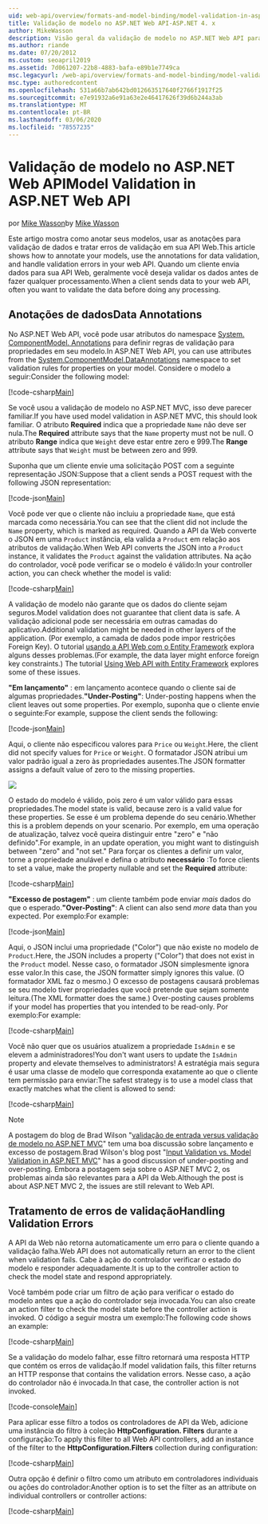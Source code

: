 ```yaml
---
uid: web-api/overview/formats-and-model-binding/model-validation-in-aspnet-web-api
title: Validação de modelo no ASP.NET Web API-ASP.NET 4. x
author: MikeWasson
description: Visão geral da validação de modelo no ASP.NET Web API para ASP.NET 4. x.
ms.author: riande
ms.date: 07/20/2012
ms.custom: seoapril2019
ms.assetid: 7d061207-22b8-4883-bafa-e89b1e7749ca
msc.legacyurl: /web-api/overview/formats-and-model-binding/model-validation-in-aspnet-web-api
msc.type: authoredcontent
ms.openlocfilehash: 531a66b7ab642bd012663517640f2766f1917f25
ms.sourcegitcommit: e7e91932a6e91a63e2e46417626f39d6b244a3ab
ms.translationtype: MT
ms.contentlocale: pt-BR
ms.lasthandoff: 03/06/2020
ms.locfileid: "78557235"
---
```

# <a name="model-validation-in-aspnet-web-api"></a><span data-ttu-id="7c67c-103">Validação de modelo no ASP.NET Web API</span><span class="sxs-lookup"><span data-stu-id="7c67c-103">Model Validation in ASP.NET Web API</span></span>

<span data-ttu-id="7c67c-104">por [Mike Wasson](https://github.com/MikeWasson)</span><span class="sxs-lookup"><span data-stu-id="7c67c-104">by [Mike Wasson](https://github.com/MikeWasson)</span></span>

<span data-ttu-id="7c67c-105">Este artigo mostra como anotar seus modelos, usar as anotações para validação de dados e tratar erros de validação em sua API Web.</span><span class="sxs-lookup"><span data-stu-id="7c67c-105">This article shows how to annotate your models, use the annotations for data validation, and handle validation errors in your web API.</span></span> <span data-ttu-id="7c67c-106">Quando um cliente envia dados para sua API Web, geralmente você deseja validar os dados antes de fazer qualquer processamento.</span><span class="sxs-lookup"><span data-stu-id="7c67c-106">When a client sends data to your web API, often you want to validate the data before doing any processing.</span></span> 

## <a name="data-annotations"></a><span data-ttu-id="7c67c-107">Anotações de dados</span><span class="sxs-lookup"><span data-stu-id="7c67c-107">Data Annotations</span></span>

<span data-ttu-id="7c67c-108">No ASP.NET Web API, você pode usar atributos do namespace [System. ComponentModel. Annotations](/dotnet/api/system.componentmodel.dataannotations) para definir regras de validação para propriedades em seu modelo.</span><span class="sxs-lookup"><span data-stu-id="7c67c-108">In ASP.NET Web API, you can use attributes from the [System.ComponentModel.DataAnnotations](/dotnet/api/system.componentmodel.dataannotations) namespace to set validation rules for properties on your model.</span></span> <span data-ttu-id="7c67c-109">Considere o modelo a seguir:</span><span class="sxs-lookup"><span data-stu-id="7c67c-109">Consider the following model:</span></span>

[!code-csharp[Main](model-validation-in-aspnet-web-api/samples/sample1.cs)]

<span data-ttu-id="7c67c-110">Se você usou a validação de modelo no ASP.NET MVC, isso deve parecer familiar.</span><span class="sxs-lookup"><span data-stu-id="7c67c-110">If you have used model validation in ASP.NET MVC, this should look familiar.</span></span> <span data-ttu-id="7c67c-111">O atributo **Required** indica que a propriedade `Name` não deve ser nula.</span><span class="sxs-lookup"><span data-stu-id="7c67c-111">The **Required** attribute says that the `Name` property must not be null.</span></span> <span data-ttu-id="7c67c-112">O atributo **Range** indica que `Weight` deve estar entre zero e 999.</span><span class="sxs-lookup"><span data-stu-id="7c67c-112">The **Range** attribute says that `Weight` must be between zero and 999.</span></span>

<span data-ttu-id="7c67c-113">Suponha que um cliente envie uma solicitação POST com a seguinte representação JSON:</span><span class="sxs-lookup"><span data-stu-id="7c67c-113">Suppose that a client sends a POST request with the following JSON representation:</span></span>

[!code-json[Main](model-validation-in-aspnet-web-api/samples/sample2.json)]

<span data-ttu-id="7c67c-114">Você pode ver que o cliente não incluiu a propriedade `Name`, que está marcada como necessária.</span><span class="sxs-lookup"><span data-stu-id="7c67c-114">You can see that the client did not include the `Name` property, which is marked as required.</span></span> <span data-ttu-id="7c67c-115">Quando a API da Web converte o JSON em uma `Product` instância, ela valida a `Product` em relação aos atributos de validação.</span><span class="sxs-lookup"><span data-stu-id="7c67c-115">When Web API converts the JSON into a `Product` instance, it validates the `Product` against the validation attributes.</span></span> <span data-ttu-id="7c67c-116">Na ação do controlador, você pode verificar se o modelo é válido:</span><span class="sxs-lookup"><span data-stu-id="7c67c-116">In your controller action, you can check whether the model is valid:</span></span>

[!code-csharp[Main](model-validation-in-aspnet-web-api/samples/sample3.cs)]

<span data-ttu-id="7c67c-117">A validação de modelo não garante que os dados do cliente sejam seguros.</span><span class="sxs-lookup"><span data-stu-id="7c67c-117">Model validation does not guarantee that client data is safe.</span></span> <span data-ttu-id="7c67c-118">A validação adicional pode ser necessária em outras camadas do aplicativo.</span><span class="sxs-lookup"><span data-stu-id="7c67c-118">Additional validation might be needed in other layers of the application.</span></span> <span data-ttu-id="7c67c-119">(Por exemplo, a camada de dados pode impor restrições Foreign Key). O tutorial [usando a API Web com o Entity Framework](../data/using-web-api-with-entity-framework/part-1.md) explora alguns desses problemas.</span><span class="sxs-lookup"><span data-stu-id="7c67c-119">(For example, the data layer might enforce foreign key constraints.) The tutorial [Using Web API with Entity Framework](../data/using-web-api-with-entity-framework/part-1.md) explores some of these issues.</span></span>

<span data-ttu-id="7c67c-120">**"Em lançamento"** : em lançamento acontece quando o cliente sai de algumas propriedades.</span><span class="sxs-lookup"><span data-stu-id="7c67c-120">**"Under-Posting"**: Under-posting happens when the client leaves out some properties.</span></span> <span data-ttu-id="7c67c-121">Por exemplo, suponha que o cliente envie o seguinte:</span><span class="sxs-lookup"><span data-stu-id="7c67c-121">For example, suppose the client sends the following:</span></span>

[!code-json[Main](model-validation-in-aspnet-web-api/samples/sample4.json)]

<span data-ttu-id="7c67c-122">Aqui, o cliente não especificou valores para `Price` ou `Weight`.</span><span class="sxs-lookup"><span data-stu-id="7c67c-122">Here, the client did not specify values for `Price` or `Weight`.</span></span> <span data-ttu-id="7c67c-123">O formatador JSON atribui um valor padrão igual a zero às propriedades ausentes.</span><span class="sxs-lookup"><span data-stu-id="7c67c-123">The JSON formatter assigns a default value of zero to the missing properties.</span></span>

![](model-validation-in-aspnet-web-api/_static/image1.png)

<span data-ttu-id="7c67c-124">O estado do modelo é válido, pois zero é um valor válido para essas propriedades.</span><span class="sxs-lookup"><span data-stu-id="7c67c-124">The model state is valid, because zero is a valid value for these properties.</span></span> <span data-ttu-id="7c67c-125">Se esse é um problema depende do seu cenário.</span><span class="sxs-lookup"><span data-stu-id="7c67c-125">Whether this is a problem depends on your scenario.</span></span> <span data-ttu-id="7c67c-126">Por exemplo, em uma operação de atualização, talvez você queira distinguir entre "zero" e "não definido".</span><span class="sxs-lookup"><span data-stu-id="7c67c-126">For example, in an update operation, you might want to distinguish between "zero" and "not set."</span></span> <span data-ttu-id="7c67c-127">Para forçar os clientes a definir um valor, torne a propriedade anulável e defina o atributo **necessário** :</span><span class="sxs-lookup"><span data-stu-id="7c67c-127">To force clients to set a value, make the property nullable and set the **Required** attribute:</span></span>

[!code-csharp[Main](model-validation-in-aspnet-web-api/samples/sample5.cs?highlight=1-2)]

<span data-ttu-id="7c67c-128">**"Excesso de postagem"** : um cliente também pode enviar *mais* dados do que o esperado.</span><span class="sxs-lookup"><span data-stu-id="7c67c-128">**"Over-Posting"**: A client can also send *more* data than you expected.</span></span> <span data-ttu-id="7c67c-129">Por exemplo:</span><span class="sxs-lookup"><span data-stu-id="7c67c-129">For example:</span></span>

[!code-json[Main](model-validation-in-aspnet-web-api/samples/sample6.json)]

<span data-ttu-id="7c67c-130">Aqui, o JSON inclui uma propriedade ("Color") que não existe no modelo de `Product`.</span><span class="sxs-lookup"><span data-stu-id="7c67c-130">Here, the JSON includes a property ("Color") that does not exist in the `Product` model.</span></span> <span data-ttu-id="7c67c-131">Nesse caso, o formatador JSON simplesmente ignora esse valor.</span><span class="sxs-lookup"><span data-stu-id="7c67c-131">In this case, the JSON formatter simply ignores this value.</span></span> <span data-ttu-id="7c67c-132">(O formatador XML faz o mesmo.) O excesso de postagens causará problemas se seu modelo tiver propriedades que você pretende que sejam somente leitura.</span><span class="sxs-lookup"><span data-stu-id="7c67c-132">(The XML formatter does the same.) Over-posting causes problems if your model has properties that you intended to be read-only.</span></span> <span data-ttu-id="7c67c-133">Por exemplo:</span><span class="sxs-lookup"><span data-stu-id="7c67c-133">For example:</span></span>

[!code-csharp[Main](model-validation-in-aspnet-web-api/samples/sample7.cs)]

<span data-ttu-id="7c67c-134">Você não quer que os usuários atualizem a propriedade `IsAdmin` e se elevem a administradores!</span><span class="sxs-lookup"><span data-stu-id="7c67c-134">You don't want users to update the `IsAdmin` property and elevate themselves to administrators!</span></span> <span data-ttu-id="7c67c-135">A estratégia mais segura é usar uma classe de modelo que corresponda exatamente ao que o cliente tem permissão para enviar:</span><span class="sxs-lookup"><span data-stu-id="7c67c-135">The safest strategy is to use a model class that exactly matches what the client is allowed to send:</span></span>

[!code-csharp[Main](model-validation-in-aspnet-web-api/samples/sample8.cs)]

> [!NOTE]
> <span data-ttu-id="7c67c-136">A postagem do blog de Brad Wilson "[validação de entrada versus validação de modelo no ASP.NET MVC](http://bradwilson.typepad.com/blog/2010/01/input-validation-vs-model-validation-in-aspnet-mvc.html)" tem uma boa discussão sobre lançamento e excesso de postagem.</span><span class="sxs-lookup"><span data-stu-id="7c67c-136">Brad Wilson's blog post "[Input Validation vs. Model Validation in ASP.NET MVC](http://bradwilson.typepad.com/blog/2010/01/input-validation-vs-model-validation-in-aspnet-mvc.html)" has a good discussion of under-posting and over-posting.</span></span> <span data-ttu-id="7c67c-137">Embora a postagem seja sobre o ASP.NET MVC 2, os problemas ainda são relevantes para a API da Web.</span><span class="sxs-lookup"><span data-stu-id="7c67c-137">Although the post is about ASP.NET MVC 2, the issues are still relevant to Web API.</span></span>

## <a name="handling-validation-errors"></a><span data-ttu-id="7c67c-138">Tratamento de erros de validação</span><span class="sxs-lookup"><span data-stu-id="7c67c-138">Handling Validation Errors</span></span>

<span data-ttu-id="7c67c-139">A API da Web não retorna automaticamente um erro para o cliente quando a validação falha.</span><span class="sxs-lookup"><span data-stu-id="7c67c-139">Web API does not automatically return an error to the client when validation fails.</span></span> <span data-ttu-id="7c67c-140">Cabe à ação do controlador verificar o estado do modelo e responder adequadamente.</span><span class="sxs-lookup"><span data-stu-id="7c67c-140">It is up to the controller action to check the model state and respond appropriately.</span></span>

<span data-ttu-id="7c67c-141">Você também pode criar um filtro de ação para verificar o estado do modelo antes que a ação do controlador seja invocada.</span><span class="sxs-lookup"><span data-stu-id="7c67c-141">You can also create an action filter to check the model state before the controller action is invoked.</span></span> <span data-ttu-id="7c67c-142">O código a seguir mostra um exemplo:</span><span class="sxs-lookup"><span data-stu-id="7c67c-142">The following code shows an example:</span></span>

[!code-csharp[Main](model-validation-in-aspnet-web-api/samples/sample9.cs)]

<span data-ttu-id="7c67c-143">Se a validação do modelo falhar, esse filtro retornará uma resposta HTTP que contém os erros de validação.</span><span class="sxs-lookup"><span data-stu-id="7c67c-143">If model validation fails, this filter returns an HTTP response that contains the validation errors.</span></span> <span data-ttu-id="7c67c-144">Nesse caso, a ação do controlador não é invocada.</span><span class="sxs-lookup"><span data-stu-id="7c67c-144">In that case, the controller action is not invoked.</span></span>

[!code-console[Main](model-validation-in-aspnet-web-api/samples/sample10.cmd)]

<span data-ttu-id="7c67c-145">Para aplicar esse filtro a todos os controladores de API da Web, adicione uma instância do filtro à coleção **HttpConfiguration. Filters** durante a configuração:</span><span class="sxs-lookup"><span data-stu-id="7c67c-145">To apply this filter to all Web API controllers, add an instance of the filter to the **HttpConfiguration.Filters** collection during configuration:</span></span>

[!code-csharp[Main](model-validation-in-aspnet-web-api/samples/sample11.cs)]

<span data-ttu-id="7c67c-146">Outra opção é definir o filtro como um atributo em controladores individuais ou ações do controlador:</span><span class="sxs-lookup"><span data-stu-id="7c67c-146">Another option is to set the filter as an attribute on individual controllers or controller actions:</span></span>

[!code-csharp[Main](model-validation-in-aspnet-web-api/samples/sample12.cs)]
